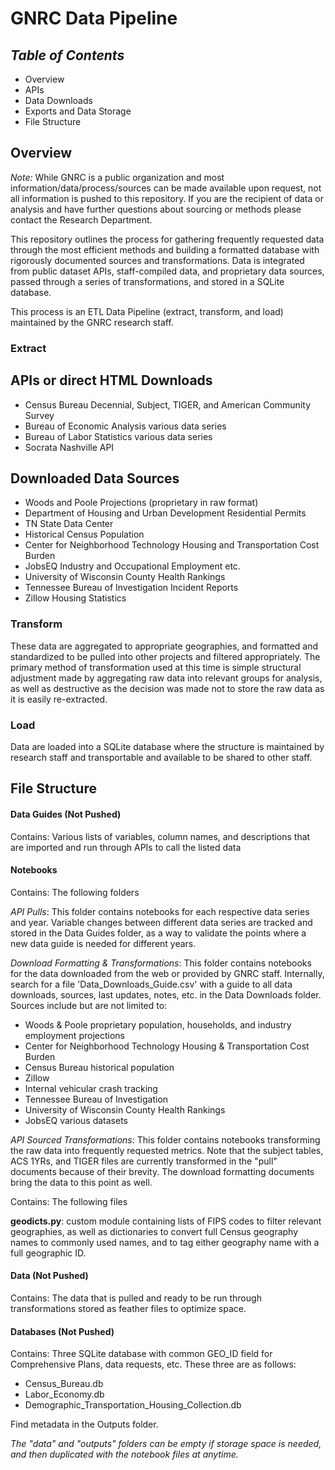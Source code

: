 # **GNRC Data Pipeline**

## *Table of Contents*  
+ Overview
+ APIs  
+ Data Downloads  
+ Exports and Data Storage
+ File Structure   

## Overview  

*Note:* While GNRC is a public organization and most information/data/process/sources can be made available upon request, not all information is pushed to this repository. If you are the recipient of data or analysis and have further questions about sourcing or methods please contact the Research Department.

This repository outlines the process for gathering frequently requested data through the most efficient methods and building a formatted database with rigorously documented sources and transformations. Data is integrated from public dataset APIs, staff-compiled data, and proprietary data sources, passed through a series of transformations, and stored in a SQLite database.

This process is an ETL Data Pipeline (extract, transform, and load) maintained by the GNRC research staff.

### **Extract**

## APIs or direct HTML Downloads
+ Census Bureau Decennial, Subject, TIGER, and American Community Survey  
+ Bureau of Economic Analysis various data series   
+ Bureau of Labor Statistics various data series  
+ Socrata Nashville API      

## Downloaded Data Sources  
+ Woods and Poole Projections (proprietary in raw format)  
+ Department of Housing and Urban Development Residential Permits  
+ TN State Data Center  
+ Historical Census Population  
+ Center for Neighborhood Technology Housing and Transportation Cost Burden  
+ JobsEQ Industry and Occupational Employment etc.  
+ University of Wisconsin County Health Rankings  
+ Tennessee Bureau of Investigation Incident Reports  
+ Zillow Housing Statistics  

### **Transform**

These data are aggregated to appropriate geographies, and formatted and standardized to be pulled into other projects and filtered appropriately. The primary method of transformation used at this time is simple structural adjustment made by aggregating raw data into relevant groups for analysis, as well as destructive as the decision was made not to store the raw data as it is easily re-extracted.

### **Load**  

Data are loaded into a SQLite database where the structure is maintained by research staff and transportable and available to be shared to other staff.   

## File Structure  

#### **Data Guides** (Not Pushed)  
Contains: Various lists of variables, column names, and descriptions that are imported and run through APIs to call the listed data   

#### **Notebooks**  
Contains: The following folders  

*API Pulls*: This folder contains notebooks for each respective data series and year. Variable changes between different data series are tracked and stored in the Data Guides folder, as a way to validate the points where a new data guide is needed for different years.

*Download Formatting & Transformations*: This folder contains notebooks for the data downloaded from the web or provided by GNRC staff. Internally, search for a file 'Data_Downloads_Guide.csv' with a guide to all data downloads, sources, last updates, notes, etc. in the Data Downloads folder. Sources include but are not limited to:    
+ Woods & Poole proprietary population, households, and industry employment projections    
+ Center for Neighborhood Technology Housing & Transportation Cost Burden  
+ Census Bureau historical population  
+ Zillow  
+ Internal vehicular crash tracking  
+ Tennessee Bureau of Investigation  
+ University of Wisconsin County Health Rankings  
+ JobsEQ various datasets  

*API Sourced Transformations*: This folder contains notebooks transforming the raw data into frequently requested metrics. Note that the subject tables, ACS 1YRs, and TIGER files are currently transformed in the "pull" documents because of their brevity. The download formatting documents bring the data to this point as well.  

Contains: The following files  

**geodicts.py**: custom module containing lists of FIPS codes to filter relevant geographies, as well as dictionaries to convert full Census geography names to commonly used names, and to tag either geography name with a full geographic ID.    

#### **Data** (Not Pushed)  
Contains: The data that is pulled and ready to be run through transformations stored as feather files to optimize space.     

#### **Databases** (Not Pushed)  
Contains: Three SQLite database with common GEO_ID field for Comprehensive Plans, data requests, etc. These three are as follows:  
+ Census_Bureau.db  
+ Labor_Economy.db  
+ Demographic_Transportation_Housing_Collection.db  

Find metadata in the Outputs folder.

*The "data" and "outputs" folders can be empty if storage space is needed, and then duplicated with the notebook files at anytime.*

